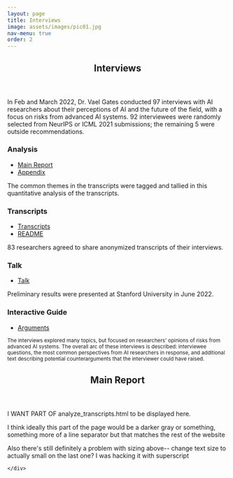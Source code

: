 ```yaml
---
layout: page
title: Interviews
image: assets/images/pic01.jpg
nav-menu: true
order: 2
---
```


<!-- Main -->
<div id="main" class="alt">

<!-- One -->
<section id="one">
	<div class="inner">
		<header class="major">
			<h1>Interviews</h1>
		</header>

<!-- Content -->
<p> In Feb and March 2022, Dr. Vael Gates conducted 97 interviews with AI researchers about their perceptions of AI and the future of the field, with a focus on risks from advanced AI systems. 92 interviewees were randomly selected from NeurIPS or ICML 2021 submissions; the remaining 5 were outside recommendations.</p>

<div class="row">
	<div class="4u 12u$(medium)">
		<h3>Analysis</h3>
		<ul class="actions vertical">
			<li><a href="#main_report" class="button special fit">Main Report</a></li>
			<li><a href="#" class="button fit small">Appendix</a></li>
		</ul>
		<div class="box">
			<p>The common themes in the transcripts were tagged and tallied in this quantitative analysis of the transcripts. </p>
		</div>
	</div>
	<div class="4u 12u$(medium)">
		<h3>Transcripts</h3>
		<ul class="actions vertical">
			<li><a href="https://drive.google.com/drive/folders/1qNN6GpAl6a4KswxnJcdhN4fqnMQgZ9Vg?usp=sharing" class="button special fit">Transcripts</a></li>
			<li><a href="https://docs.google.com/document/d/1q6-hUgIz-4H8AzejXqqtgX6uvw6w9EwMYtm9KRRYWro/edit?usp=sharing" class="button fit small">README</a></li>
		</ul>
		<div class="box">
			<p>83 researchers agreed to share anonymized transcripts of their interviews.</p>
		</div>	
		<h3>Talk</h3>
			<ul class="actions vertical">
			<li><a href="https://hai.stanford.edu/events/hai-weekly-seminar-vael-gates" class="button special fit">Talk</a></li>
		</ul>
		<div class="box">
			<p>Preliminary results were presented at Stanford University in June 2022.</p>
		</div>	
	</div>
	<div class="4u$ 12u$(medium)">
		<h3>Interactive Guide</h3>
		<ul class="actions vertical">
			<li><a href="arguments/introduction.html" class="button special fit">Arguments</a></li>
		</ul>
		<div class="box">
			<p><sup>The interviews explored many topics, but focused on researchers' opinions of risks from advanced AI systems. The overall arc of these interviews is described: interviewee questions, the most common perspectives from AI researchers in response, and additional text describing potential counterarguments that the interviewer could have raised.</sup> </p>
		</div>
	</div>
</div>

</div>
</section>

<section id="two">
	<div class="inner">
		<a id='main_report'>
		<header class="major">
			<h2>Main Report</h2>
		</header>
		</a>
	<p>I WANT PART OF analyze_transcripts.html to be displayed here.</p>
	<p>I think ideally this part of the page would be a darker gray or something, something more of a line separator but that matches the rest of the website</p>
	<p>Also there's still definitely a problem with sizing above-- change text size to actually small on the last one? I was hacking it with superscript</p>


	</div>
</section>

</div>
